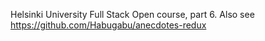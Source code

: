Helsinki University Full Stack Open course, part 6. Also see https://github.com/Habugabu/anecdotes-redux
